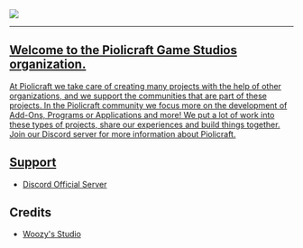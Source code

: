 <div>
  <a href="https://github.com/PiolicraftStudios"><img src="https://cdn.discordapp.com/attachments/1059645728391168010/1081386214709534791/style_1_title.png">
</div>
  
---
## Welcome to the Piolicraft Game Studios organization.

At Piolicraft we take care of creating many projects with the help of other organizations, and we support the communities that are part of these projects. In the Piolicraft community we focus more on the development of Add-Ons, Programs or Applications and more! We put a lot of work into these types of projects, share our experiences and build things together. Join our Discord server for more information about Piolicraft.

## Support
- [Discord Official Server](https://discord.gg/kUgYEaaVkm)
  
## Credits
  
- [Woozy's Studio](https://github.com/WoozyStudio)
